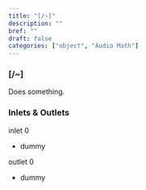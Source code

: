 ```yaml
---
title: "[/~]"
description: ""
bref: ""
draft: false
categories: ["object", "Audio Math"]
---
```


### [/~]

Does something.

### Inlets & Outlets

inlet 0

 - dummy

outlet 0

 - dummy
 
